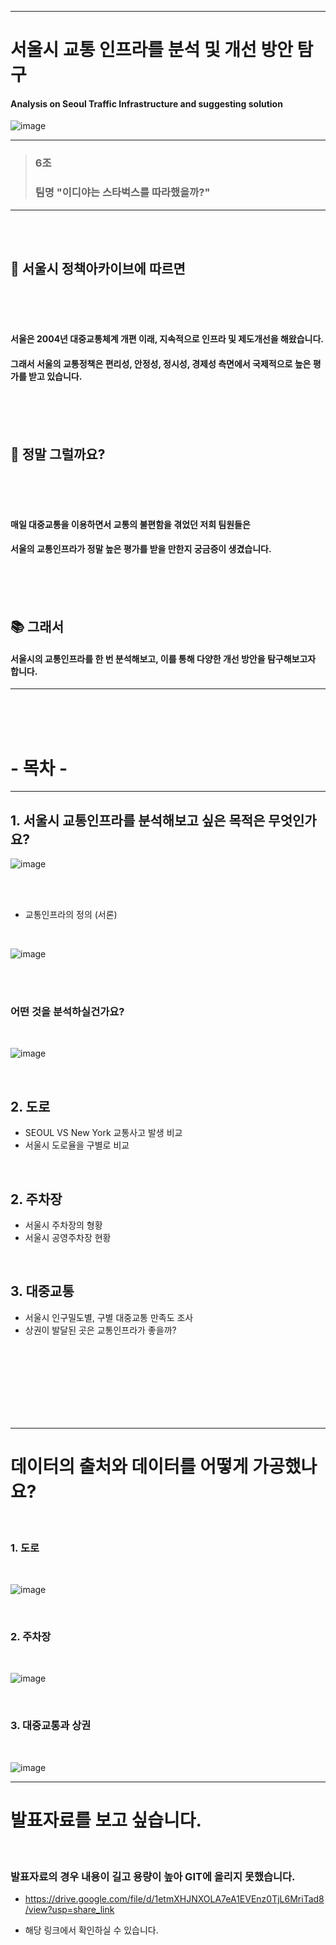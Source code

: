-----------------------------------

# 서울시 교통 인프라를 분석 및 개선 방안 탐구
#### Analysis on Seoul Traffic Infrastructure and suggesting solution 
![image](https://user-images.githubusercontent.com/110883172/202854550-88fbcd79-82d7-43e6-8f69-1d75c9f4faab.png)




---------------------------------

> ### 6조
> ### 팀명 "이디야는 스타벅스를 따라했을까?"  
---------------------------------
<br />
<br />

##  👯 서울시 정책아카이브에 따르면
<br />
<br />
<br />

#### 서울은 2004년 대중교통체계 개편 이래, 지속적으로 인프라 및 제도개선을 해왔습니다.
#### 그래서 서울의 교통정책은 편리성, 안정성, 정시성, 경제성 측면에서 국제적으로 높은 평가를 받고 있습니다.  

<br />
<br />
<br />


## 🤔 정말 그럴까요?

<br />
<br />
<br />

#### 매일 대중교통을 이용하면서 교통의 불편함을 겪었던 저희 팀원들은 
#### 서울의 교통인프라가 정말 높은 평가를 받을 만한지 궁금증이 생겼습니다. 

<br />
<br />
<br />

## 📚 그래서 

#### 서울시의 교통인프라를 한 번 분석해보고, 이를 통해 다양한 개선 방안을 탐구해보고자 합니다.
---------------------
<br />
<br />
<br />


# - 목차 -
---------
## 1. 서울시 교통인프라를 분석해보고 싶은 목적은 무엇인가요?
![image](https://user-images.githubusercontent.com/110883172/202854536-92829297-1436-4900-a6cd-df1f0601fd52.png)

<br />
<br />

- 교통인프라의 정의 (서론)

<br />

![image](https://user-images.githubusercontent.com/110883172/202854558-ae268d15-135d-4b0d-8284-cef006ee82a4.png)

<br />
<br />

### 어떤 것을 분석하실건가요?

<br />

![image](https://user-images.githubusercontent.com/110883172/202854568-29186bc3-45f6-4f69-a2c9-1b74a0a35228.png)

<br />

## 2. 도로
- SEOUL VS New York 교통사고 발생 비교 
- 서울시 도로율을 구별로 비교

<br />

## 2. 주차장
- 서울시 주차장의 형황
- 서울시 공영주차장 현황

<br />

## 3. 대중교통
- 서울시 인구밀도별, 구별 대중교통 만족도 조사
- 상권이 발달된 곳은 교통인프라가 좋을까?

<br />

<br />
<br />
<br />
<br />
<br />
<br />


---------------------------
# 데이터의 출처와 데이터를 어떻게 가공했나요?

<br />

### 1. 도로

<br />

![image](https://user-images.githubusercontent.com/110883172/202854661-01c4af3e-7ef0-4484-90a2-eb65db6b63de.png)

<br />

### 2. 주차장

<br />

![image](https://user-images.githubusercontent.com/110883172/202854738-66ad3c87-cff8-40cf-aee6-106dbab767e9.png)

<br />

### 3. 대중교통과 상권

<br />

![image](https://user-images.githubusercontent.com/110883172/202854512-646ece94-5a0f-41a4-bf62-8400fa6bfe3f.png)


-----------------------------
# 발표자료를 보고 싶습니다.


<br />

### 발표자료의 경우 내용이 길고 용량이 높아 GIT에 올리지 못했습니다.

- https://drive.google.com/file/d/1etmXHJNXOLA7eA1EVEnz0TjL6MriTad8/view?usp=share_link

- 해당 링크에서 확인하실 수 있습니다.
